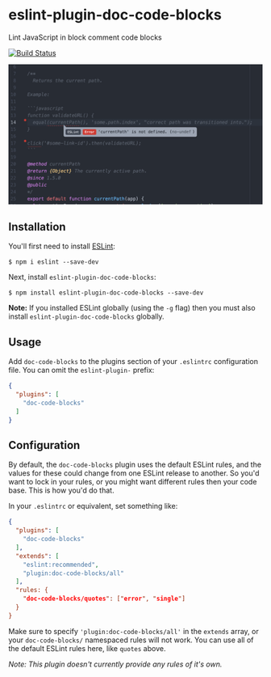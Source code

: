 # eslint-plugin-doc-code-blocks

Lint JavaScript in block comment code blocks

[![Build Status](https://travis-ci.org/knownasilya/eslint-plugin-doc-code-blocks.svg?branch=master)](https://travis-ci.org/knownasilya/eslint-plugin-doc-code-blocks)

![Screenshot](screenshot.png)

## Installation

You'll first need to install [ESLint](http://eslint.org):

```
$ npm i eslint --save-dev
```

Next, install `eslint-plugin-doc-code-blocks`:

```
$ npm install eslint-plugin-doc-code-blocks --save-dev
```

**Note:** If you installed ESLint globally (using the `-g` flag) then you must also install `eslint-plugin-doc-code-blocks` globally.

## Usage

Add `doc-code-blocks` to the plugins section of your `.eslintrc` configuration file. You can omit the `eslint-plugin-` prefix:

```json
{
  "plugins": [
    "doc-code-blocks"
  ]
}
```

## Configuration

By default, the `doc-code-blocks` plugin uses the default ESLint rules, and the values for these could change
from one ESLint release to another. So you'd want to lock in your rules, or you might want different rules
then your code base. This is how you'd do that.

In your `.eslintrc` or equivalent, set something like:

```json
{
  "plugins": [
    "doc-code-blocks"
  ],
  "extends": [
    "eslint:recommended",
    "plugin:doc-code-blocks/all"
  ],
  "rules: {
    "doc-code-blocks/quotes": ["error", "single"]
  }
}
```

Make sure to specify `'plugin:doc-code-blocks/all'` in the `extends` array, or your `doc-code-blocks/` namespaced rules will not work.
You can use all of the default ESLint rules here, like `quotes` above.

*Note: This plugin doesn't currently provide any rules of it's own.*
